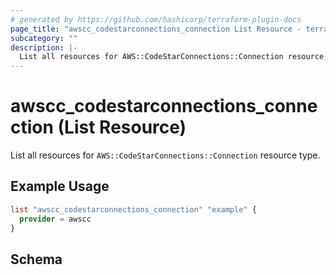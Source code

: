 ```yaml
---
# generated by https://github.com/hashicorp/terraform-plugin-docs
page_title: "awscc_codestarconnections_connection List Resource - terraform-provider-awscc"
subcategory: ""
description: |-
  List all resources for AWS::CodeStarConnections::Connection resource type.
---
```


# awscc_codestarconnections_connection (List Resource)

List all resources for `AWS::CodeStarConnections::Connection` resource type.

## Example Usage

```terraform
list "awscc_codestarconnections_connection" "example" {
  provider = awscc
}
```

<!-- schema generated by tfplugindocs -->
## Schema
